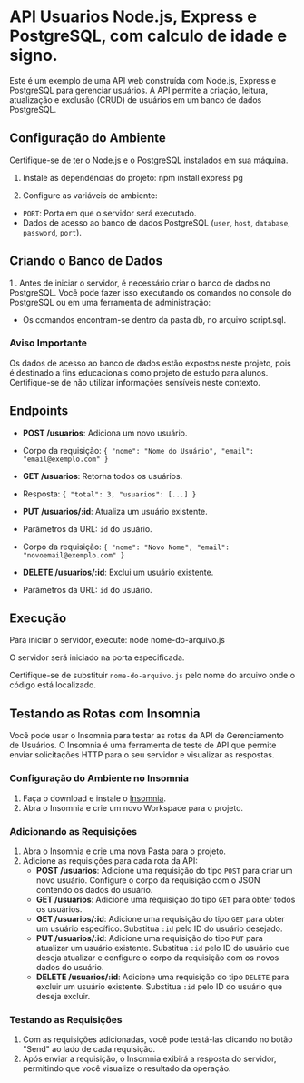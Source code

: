 # API Usuarios Node.js, Express e PostgreSQL, com calculo de idade e signo.

Este é um exemplo de uma API web construída com Node.js, Express e PostgreSQL para gerenciar usuários. A API permite a criação, leitura, atualização e exclusão (CRUD) de usuários em um banco de dados PostgreSQL.

## Configuração do Ambiente

Certifique-se de ter o Node.js e o PostgreSQL instalados em sua máquina.

1. Instale as dependências do projeto:
npm install express pg


2. Configure as variáveis de ambiente:
- `PORT`: Porta em que o servidor será executado.
- Dados de acesso ao banco de dados PostgreSQL (`user`, `host`, `database`, `password`, `port`).

## Criando o Banco de Dados

1 . Antes de iniciar o servidor, é necessário criar o banco de dados no PostgreSQL. Você pode fazer isso executando os comandos no console do PostgreSQL ou em uma ferramenta de administração:
- Os comandos encontram-se dentro da pasta db, no arquivo script.sql.

### Aviso Importante

Os dados de acesso ao banco de dados estão expostos neste projeto, pois é destinado a fins educacionais como projeto de estudo para alunos. Certifique-se de não utilizar informações sensíveis neste contexto.

## Endpoints

- **POST /usuarios**: Adiciona um novo usuário.
- Corpo da requisição: `{ "nome": "Nome do Usuário", "email": "email@exemplo.com" }`

- **GET /usuarios**: Retorna todos os usuários.
- Resposta: `{ "total": 3, "usuarios": [...] }`

- **PUT /usuarios/:id**: Atualiza um usuário existente.
- Parâmetros da URL: `id` do usuário.
- Corpo da requisição: `{ "nome": "Novo Nome", "email": "novoemail@exemplo.com" }`

- **DELETE /usuarios/:id**: Exclui um usuário existente.
- Parâmetros da URL: `id` do usuário.

## Execução

Para iniciar o servidor, execute:
node nome-do-arquivo.js


O servidor será iniciado na porta especificada.

Certifique-se de substituir `nome-do-arquivo.js` pelo nome do arquivo onde o código está localizado.

## Testando as Rotas com Insomnia

Você pode usar o Insomnia para testar as rotas da API de Gerenciamento de Usuários. O Insomnia é uma ferramenta de teste de API que permite enviar solicitações HTTP para o seu servidor e visualizar as respostas.

### Configuração do Ambiente no Insomnia

1. Faça o download e instale o [Insomnia](https://insomnia.rest/download).
2. Abra o Insomnia e crie um novo Workspace para o projeto.

### Adicionando as Requisições

1. Abra o Insomnia e crie uma nova Pasta para o projeto.
2. Adicione as requisições para cada rota da API:
   - **POST /usuarios**: Adicione uma requisição do tipo `POST` para criar um novo usuário. Configure o corpo da requisição com o JSON contendo os dados do usuário.
   - **GET /usuarios**: Adicione uma requisição do tipo `GET` para obter todos os usuários.
   - **GET /usuarios/:id**: Adicione uma requisição do tipo `GET` para obter um usuário específico. Substitua `:id` pelo ID do usuário desejado.
   - **PUT /usuarios/:id**: Adicione uma requisição do tipo `PUT` para atualizar um usuário existente. Substitua `:id` pelo ID do usuário que deseja atualizar e configure o corpo da requisição com os novos dados do usuário.
   - **DELETE /usuarios/:id**: Adicione uma requisição do tipo `DELETE` para excluir um usuário existente. Substitua `:id` pelo ID do usuário que deseja excluir.

### Testando as Requisições

1. Com as requisições adicionadas, você pode testá-las clicando no botão "Send" ao lado de cada requisição.
2. Após enviar a requisição, o Insomnia exibirá a resposta do servidor, permitindo que você visualize o resultado da operação.

